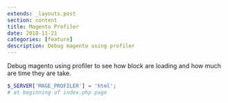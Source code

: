 ```yaml
---
extends: _layouts.post
section: content
title: Magento Profiler
date: 2018-11-21
categories: [feature]
description: Debug magento using profiler
---
```


Debug magento using profiler to see how block are loading and how much are time they are take.

```php
$_SERVER['MAGE_PROFILER'] = 'html';
# at beginning of index.php page
```